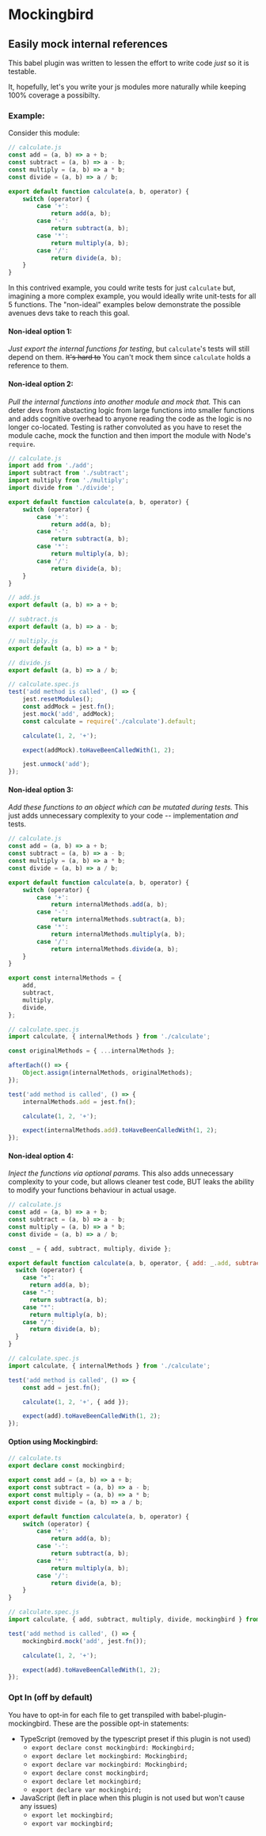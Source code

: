# Mockingbird

## Easily mock internal references

This babel plugin was written to lessen the effort to write code _just_ so it is testable.

It, hopefully, let's you write your js modules more naturally while keeping 100% coverage a possibilty.

### Example:

Consider this module:

```js
// calculate.js
const add = (a, b) => a + b;
const subtract = (a, b) => a - b;
const multiply = (a, b) => a * b;
const divide = (a, b) => a / b;

export default function calculate(a, b, operator) {
    switch (operator) {
        case '+':
            return add(a, b);
        case '-':
            return subtract(a, b);
        case '*':
            return multiply(a, b);
        case '/':
            return divide(a, b);
    }
}
```

In this contrived example, you could write tests for just `calculate` but, imagining a more complex example, you would ideally write unit-tests for all 5 functions. The "non-ideal" examples below demonstrate the possible avenues devs take to reach this goal.

#### Non-ideal option 1:

_Just export the internal functions for testing_, but `calculate`'s tests will still depend on them. ~~It's hard to~~ You can't mock them since `calculate` holds a reference to them.

#### Non-ideal option 2:

_Pull the internal functions into another module and mock that._ This can deter devs from abstacting logic from large functions into smaller functions and adds cognitive overhead to anyone reading the code as the logic is no longer co-located. Testing is rather convoluted as you have to reset the module cache, mock the function and then import the module with Node's `require`.

```js
// calculate.js
import add from './add';
import subtract from './subtract';
import multiply from './multiply';
import divide from './divide';

export default function calculate(a, b, operator) {
    switch (operator) {
        case '+':
            return add(a, b);
        case '-':
            return subtract(a, b);
        case '*':
            return multiply(a, b);
        case '/':
            return divide(a, b);
    }
}
```

```js
// add.js
export default (a, b) => a + b;
```

```js
// subtract.js
export default (a, b) => a - b;
```

```js
// multiply.js
export default (a, b) => a * b;
```

```js
// divide.js
export default (a, b) => a / b;
```

```js
// calculate.spec.js
test('add method is called', () => {
    jest.resetModules();
    const addMock = jest.fn();
    jest.mock('add', addMock);
    const calculate = require('./calculate').default;

    calculate(1, 2, '+');

    expect(addMock).toHaveBeenCalledWith(1, 2);

    jest.unmock('add');
});
```

#### Non-ideal option 3:

_Add these functions to an object which can be mutated during tests._ This just adds unnecessary complexity to your code -- implementation _and_ tests.

```js
// calculate.js
const add = (a, b) => a + b;
const subtract = (a, b) => a - b;
const multiply = (a, b) => a * b;
const divide = (a, b) => a / b;

export default function calculate(a, b, operator) {
    switch (operator) {
        case '+':
            return internalMethods.add(a, b);
        case '-':
            return internalMethods.subtract(a, b);
        case '*':
            return internalMethods.multiply(a, b);
        case '/':
            return internalMethods.divide(a, b);
    }
}

export const internalMethods = {
    add,
    subtract,
    multiply,
    divide,
};
```

```js
// calculate.spec.js
import calculate, { internalMethods } from './calculate';

const originalMethods = { ...internalMethods };

afterEach(() => {
    Object.assign(internalMethods, originalMethods);
});

test('add method is called', () => {
    internalMethods.add = jest.fn();

    calculate(1, 2, '+');

    expect(internalMethods.add).toHaveBeenCalledWith(1, 2);
});
```

#### Non-ideal option 4:

_Inject the functions via optional params._ This also adds unnecessary complexity to your code, but allows cleaner test code, BUT leaks the ability to modify your functions behaviour in actual usage.

```js
// calculate.js
const add = (a, b) => a + b;
const subtract = (a, b) => a - b;
const multiply = (a, b) => a * b;
const divide = (a, b) => a / b;

const _ = { add, subtract, multiply, divide };

export default function calculate(a, b, operator, { add: _.add, subtract: _.subtract, multiply: _.multiply, divide: _.divide }) {
  switch (operator) {
    case "+":
      return add(a, b);
    case "-":
      return subtract(a, b);
    case "*":
      return multiply(a, b);
    case "/":
      return divide(a, b);
  }
}
```

```js
// calculate.spec.js
import calculate, { internalMethods } from './calculate';

test('add method is called', () => {
    const add = jest.fn();

    calculate(1, 2, '+', { add });

    expect(add).toHaveBeenCalledWith(1, 2);
});
```

#### Option using Mockingbird:

```ts
// calculate.ts
export declare const mockingbird;

export const add = (a, b) => a + b;
export const subtract = (a, b) => a - b;
export const multiply = (a, b) => a * b;
export const divide = (a, b) => a / b;

export default function calculate(a, b, operator) {
    switch (operator) {
        case '+':
            return add(a, b);
        case '-':
            return subtract(a, b);
        case '*':
            return multiply(a, b);
        case '/':
            return divide(a, b);
    }
}
```

```js
// calculate.spec.js
import calculate, { add, subtract, multiply, divide, mockingbird } from './calculate';

test('add method is called', () => {
    mockingbird.mock('add', jest.fn());

    calculate(1, 2, '+');

    expect(add).toHaveBeenCalledWith(1, 2);
});
```

### Opt In (off by default)

You have to opt-in for each file to get transpiled with babel-plugin-mockingbird. These are the possible opt-in statements:

*   TypeScript (removed by the typescript preset if this plugin is not used)
    *   `export declare const mockingbird: Mockingbird;`
    *   `export declare let mockingbird: Mockingbird;`
    *   `export declare var mockingbird: Mockingbird;`
    *   `export declare const mockingbird;`
    *   `export declare let mockingbird;`
    *   `export declare var mockingbird;`
*   JavaScript (left in place when this plugin is not used but won't cause any issues)
    *   `export let mockingbird;`
    *   `export var mockingbird;`
